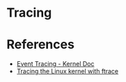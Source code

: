 # Tracing

# References
- [Event Tracing - Kernel Doc](https://www.kernel.org/doc/html/latest/trace/events.html)
- [Tracing the Linux kernel with ftrace](https://sergioprado.blog/tracing-the-linux-kernel-with-ftrace/)